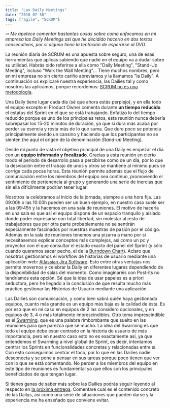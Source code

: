 ```yaml
---
title: "Las Daily Meetings"
date: "2018-07-30"
tags: ["agile", "SCRUM"]
---
```


_⇨ Me apetece comentar bastantes cosas sobre como enfocamos en mi empresa las Daily Meetings así que he decidido hacerlo en dos textos consecutivos, por si alguno tiene la tentación de esperarse al DVD._

La reunión diaria de SCRUM es una apuesta sobre seguro, una de esas herramientas que aplicas sabiendo que nadie en el equipo va a dudar sobre su utilidad. Habrás oído referirse a ella como "Daily Meeting", "Stand-Up Meeting", incluso “Walk the Wall Meeting"... Tiene muchos nombres, pero en mi empresa no sin cierto cariño abreviamos y la llamamos "la Daily". A continuación os explicaré nuestra experiencia, las Dailies tal y como nosotros las aplicamos, porque recordemos: [SCRUM no es una metodología](/scrum-no-es-una-metodologia/).

Una Daily tiene lugar cada día (sé que ahora estás perplejo), y en ella todo el equipo excepto el Product Owner comenta durante **un tiempo reducido** el estatus del Sprint en el que se está trabajando. Enfatizo lo del tiempo reducido porque es uno de los principales retos, esta reunión nunca debería sobrepasar los 15-20 minutos de duración, ya que si dura más acaba por perder su esencia y resta más de lo que suma. Que dure poco se potencia principalmente siendo un cansino y haciendo que los participantes no se sienten (he aquí el origen de la denominación _Stand-up_ Meeting).

Desde mi punto de vista el objetivo principal de una Daily es empezar el día con un **equipo informado y focalizado**. Gracias a esta reunión en cierto modo el periodo de desarrollo pasa a percibirse como de un día, por lo que la desviación entre el trabajo de unos y otros se mantiene al mínimo pues se corrige cada pocas horas. Esta reunión permite además que el flujo de comunicación entre los miembros del equipo sea continuo, promoviendo el sentimiento de pertenencia al grupo y generando una serie de inercias que sin ella difícilmente podrían tener lugar.

Nosotros la celebramos al inicio de la jornada, siempre a una hora fija. Las 09:00h o las 10:00h pueden ser un buen ejemplo, en nuestro caso suele ser a las 09:45h y la hacemos en una sala de reuniones. El motivo de hacerla en una sala es que así el equipo dispone de un espacio tranquilo y aislado donde poder expresarse con total libertad, sin molestar al resto de trabajadores que por otra parte probablemente no se sentirán especialmente fascinados por nuestras muestras de pasión por el código. Además en la sala de reuniones tenemos una pizarra a mano por si necesitásemos explicar conceptos más complejos, así como un pc y proyector con el que consultar el estado exacto del panel del Sprint (y sólo cuando queremos sacar pecho, el de la [Burndown Chart](https://es.wikipedia.org/wiki/Burn_down_chart)). Aclaro que nosotros gestionamos el workflow de historias de usuario mediante una aplicación web: [Atlassian Jira Software](https://es.atlassian.com/software/jira). Esto entre otras ventajas nos permite movernos y celebrar la Daily en diferentes lugares dependiendo de la disponibilidad de salas del momento. Como imaginaréis con Post-its no tendríamos esta opción. Sé que la idea de usar papeles es a priori seductora, pero he llegado a la conclusión de que resulta mucho más práctico gestionar las Historias de Usuario mediante una aplicación.

Las Dailies son comunicación, y como bien sabrá quién haya gestionado equipos, cuanto más grande es un equipo más baja es la calidad de ésta. Es por eso que en mi caso en equipos de 2 las considero opcionales, y en equipos de 3, 4 o más totalmente imprescindibles. Otro tema imprescindible es el [Swarming](https://www.dummies.com/careers/project-management/swarming-in-scrum/), que es una palabra rimbombante que suelto en las reuniones para que parezca que sé mucho. La idea del Swarming es que todo el equipo debe estar centrado en la historia de usuario de más importancia, pero en nuestro caso esto no es exactamente así, ya que entendemos el Swarming a nivel global de Sprint, es decir, intentamos centrar los Sprints en funcionalidades concretas y relacionadas entre sí. Con esto conseguimos centrar el foco, por lo que en las Dailies nadie desconecta y se pone a pensar en sus tareas porque poco tienen que ver con lo que se está comentando. No perder a los miembros del equipo en este tipo de reuniones es fundamental ya que ellos son los principales beneficiados de que tengan lugar.

Si tienes ganas de saber más sobre las Dailies podrás seguir leyendo al respecto en [la próxima entrega](/algo-mas-sobre-las-daily-meetings/). Comentaré cual es el contenido concreto de las Dailys, así como una serie de situaciones que pueden darse y la experiencia me ha enseñado que conviene evitar.
